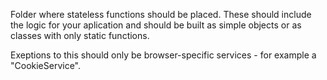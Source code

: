 Folder where stateless functions should be placed. These should include the logic for your
aplication and should be built as simple objects or as classes with only static functions.

Exeptions to this should only be browser-specific services - for example a "CookieService".
